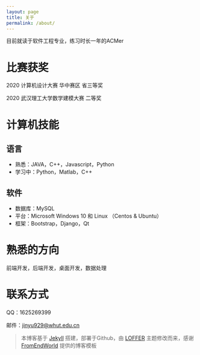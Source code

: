 ```yaml
---
layout: page
title: 关于
permalink: /about/
---
```


目前就读于软件工程专业，练习时长一年的ACMer

# 比赛获奖

2020 计算机设计大赛 华中赛区 省三等奖

2020 武汉理工大学数学建模大赛 二等奖

# 计算机技能

## 语言
* 熟悉：JAVA，C++，Javascript，Python
* 学习中：Python，Matlab，C++

## 软件
* 数据库：MySQL
* 平台：Microsoft Windows 10 和 Linux （Centos & Ubuntu）
* 框架：Bootstrap，Django，Qt

# 熟悉的方向

前端开发，后端开发，桌面开发，数据处理

# 联系方式

QQ：1625269399

邮件：[jinyu929@whut.edu.cn](mailto:jinyu929@whut.edu.cn)


>本博客基于 [Jekyll](https://jekyllcn.com/) 搭建，部署于Github，由 [LOFFER](https://github.com/FromEndWorld/LOFFER) 主题修改而来，感谢 [FromEndWorld](https://github.com/FromEndWorld) 提供的博客模板
